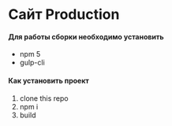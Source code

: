 # Сайт Production

#### Для работы сборки необходимо установить
* npm 5
* gulp-cli 

#### Как установить проект
1. clone this repo
2. npm i
3. build 